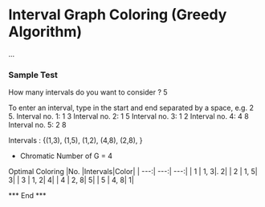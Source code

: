 # Interval Graph Coloring (Greedy Algorithm)
...

### Sample Test

How many intervals do you want to consider ? 
5

To enter an interval, type in the start and end separated by a space, e.g. 2 5.
Interval no. 1: 1 3
Interval no. 2: 1 5
Interval no. 3: 1 2
Interval no. 4: 4 8
Interval no. 5: 2 8

Intervals : {(1,3), (1,5), (1,2), (4,8), (2,8), }
 * Chromatic Number of G = 4

Optimal Coloring 
|No.  |Intervals|Color|
| ---:|     ---:| ---:|
|  1  |     1, 3|.   2|
|  2  |     1, 5|    3|
|  3  |     1, 2|    4|
|  4  |     2, 8|    5|
|  5  |     4, 8|    1|

*** End ***
